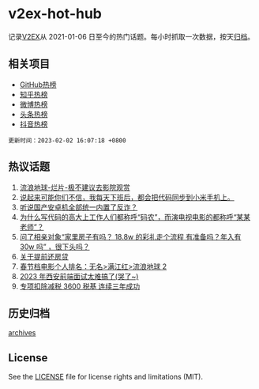 # v2ex-hot-hub

 记录[V2EX](https://www.v2ex.com/)从 2021-01-06 日至今的热门话题。每小时抓取一次数据，按天[归档](archives)。
 
 ## 相关项目

- [GitHub热榜](https://github.com/it985/github-hot-hub)
- [知乎热榜](https://github.com/it985/zhihu-hot-hub)
- [微博热榜](https://github.com/it985/weibo-hot-hub)
- [头条热榜](https://github.com/it985/toutiao-hot-hub)
- [抖音热榜](https://github.com/it985/douyin-hot-hub)


 `更新时间：2023-02-02 16:07:18 +0800`

## 热议话题

1. [流浪地球-烂片-极不建议去影院观赏](https://www.v2ex.com/t/912411)
1. [说起来可能你们不信，我每天下班后，都会把代码同步到小米手机上。](https://www.v2ex.com/t/912414)
1. [听说国产安卓机全部统一内置了反诈？](https://www.v2ex.com/t/912395)
1. [为什么写代码的高大上工作人们都称呼“码农”，而演电视电影的都称呼“某某老师”？](https://www.v2ex.com/t/912435)
1. [问了相亲对象“家里房子有吗？ 18.8w 的彩礼走个流程 有准备吗？年入有 30w 吗” ，很下头吗？](https://www.v2ex.com/t/912450)
1. [关于提前还房贷](https://www.v2ex.com/t/912480)
1. [春节档电影个人排名：无名>满江红>流浪地球 2](https://www.v2ex.com/t/912468)
1. [2023 年西安前端面试太难搞了(哭了~)](https://www.v2ex.com/t/912381)
1. [专项扣除减税 3600 税基 连续三年成功](https://www.v2ex.com/t/912397)

## 历史归档

[archives](archives)

## License

See the [LICENSE](LICENSE) file for license rights and limitations (MIT).
